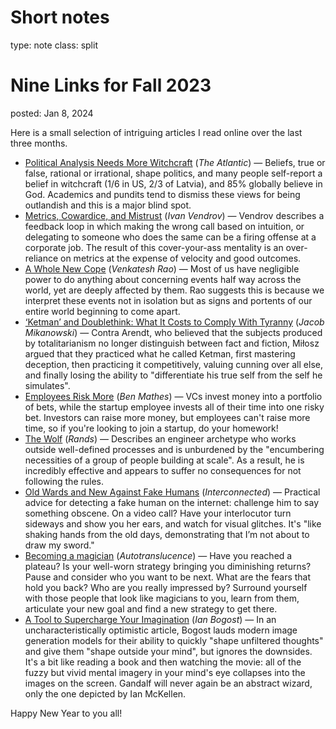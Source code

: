 Short notes
===
type: note
class: split


Nine Links for Fall 2023
===
posted: Jan 8, 2024

Here is a small selection of intriguing articles I read online over the last three months.

- [Political Analysis Needs More Witchcraft](https://www.theatlantic.com/international/archive/2023/10/magic-sorcery-politics/675836/) (*The Atlantic*) — Beliefs, true or false, rational or irrational, shape politics, and many people self-report a belief in witchcraft (1/6 in US, 2/3 of Latvia), and 85% globally believe in God. Academics and pundits tend to dismiss these views for being outlandish and this is a major blind spot.
- [Metrics, Cowardice, and Mistrust](https://nothinghuman.substack.com/p/metrics-cowardice-and-mistrust) (*Ivan Vendrov*) — Vendrov describes a feedback loop in which making the wrong call based on intuition, or delegating to someone who does the same can be a firing offense at a corporate job. The result of this cover-your-ass mentality is an over-reliance on metrics at the expense of velocity and good outcomes.
- [A Whole New Cope](https://studio.ribbonfarm.com/p/a-whole-new-cope) (*Venkatesh Rao*) — Most of us have negligible power to do anything about concerning events half way across the world, yet are deeply affected by them. Rao suggests this is because we interpret these events not in isolation but as signs and portents of our entire world beginning to come apart.
- [‘Ketman’ and Doublethink: What It Costs to Comply With Tyranny](https://aeon.co/ideas/ketman-and-doublethink-what-it-costs-to-comply-with-tyranny) (*Jacob Mikanowski*) — Contra Arendt, who believed that the subjects produced by totalitarianism no longer distinguish between fact and fiction, Miłosz argued that they practiced what he called Ketman, first mastering deception, then practicing it competitively, valuing cunning over all else, and finally losing the ability to "differentiate his true self from the self he simulates".
- [Employees Risk More](https://medium.com/@ben_mathes/employees-risk-more-8b757f6bbf0a) (*Ben Mathes*) — VCs invest money into a portfolio of bets, while the startup employee invests all of their time into one risky bet. Investors can raise more money, but employees can't raise more time, so if you're looking to join a startup, do your homework!
- [The Wolf](https://randsinrepose.com/archives/the-wolf/) (*Rands*) — Describes an engineer archetype who works outside well-defined processes and is unburdened by the "encumbering necessities of a group of people building at scale". As a result, he is incredibly effective and appears to suffer no consequences for not following the rules.
- [Old Wards and New Against Fake Humans](https://interconnected.org/home/2023/09/22/wards) (*Interconnected*) — Practical advice for detecting a fake human on the internet: challenge him to say something obscene. On a video call? Have your interlocutor turn sideways and show you her ears, and watch for visual glitches. It's "like shaking hands from the old days, demonstrating that I’m not about to draw my sword."
- [Becoming a magician](https://autotranslucence.com/2018/03/30/becoming-a-magician/) (*Autotranslucence*) — Have you reached a plateau? Is your well-worn strategy bringing you diminishing returns? Pause and consider who you want to be next. What are the fears that hold you back? Who are you really impressed by? Surround yourself with those people that look like magicians to you, learn from them, articulate your new goal and find a new strategy to get there.
- [A Tool to Supercharge Your Imagination](https://www.theatlantic.com/technology/archive/2023/10/ai-image-generation-human-creativity-imagination/675840/) (*Ian Bogost*) — In an uncharacteristically optimistic article, Bogost lauds modern image generation models for their ability to quickly "shape unfiltered thoughts" and give them "shape outside your mind", but ignores the downsides. It's a bit like reading a book and then watching the movie: all of the fuzzy but vivid mental imagery in your mind's eye collapses into the images on the screen. Gandalf will never again be an abstract wizard, only the one depicted by Ian McKellen.

Happy New Year to you all!